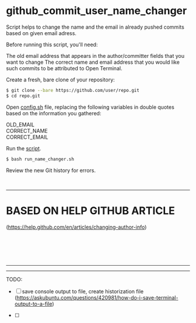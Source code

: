 # github_commit_user_name_changer

Script helps to change the name and the email in already pushed commits based on given email adress.

Before running this script, you'll need:

The old email address that appears in the author/committer fields that you want to change
The correct name and email address that you would like such commits to be attributed to
Open Terminal.

Create a fresh, bare clone of your repository:

```bash
$ git clone --bare https://github.com/user/repo.git
$ cd repo.git
```

Open [config.sh](config.sh) file, replacing the following variables in double quotes based on the information you gathered:

OLD_EMAIL \
CORRECT_NAME \
CORRECT_EMAIL

Run the [script](run_name_changer.sh).

```bash
$ bash run_name_changer.sh
```

Review the new Git history for errors.

</br>

---

# BASED ON HELP GITHUB ARTICLE 
(https://help.github.com/en/articles/changing-author-info)

</br>
</br>
</br>
</br>

---
---
TODO: 
- [ ] save console output to file, create historization file (https://askubuntu.com/questions/420981/how-do-i-save-terminal-output-to-a-file)

- [ ]
